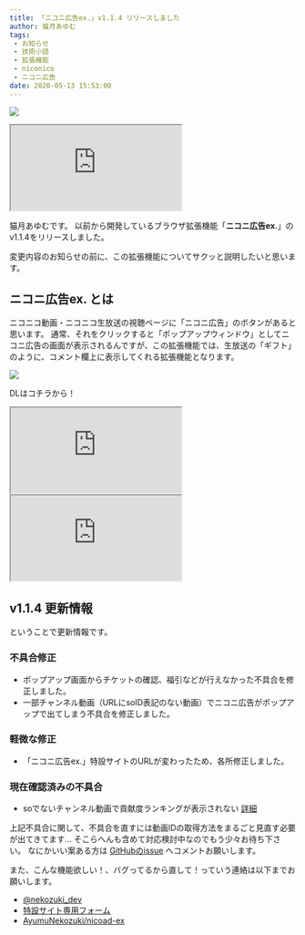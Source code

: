 ```yaml
---
title: 「ニコニ広告ex.」v1.1.4 リリースしました
author: 猫月あゆむ
tags:
 - お知らせ
 - 技術小話
 - 拡張機能
 - niconico
 - ニコニ広告
date: 2020-05-13 15:53:00
---
```


![](https://nekozuki.me/makes/nicoad-ex/http_images/logo.png)

<!-- more -->

<iframe 
  class="blogcard"
  src="https://hatenablog-parts.com/embed?url=https://nekozuki.me/makes/nicoad-ex/">
</iframe>

猫月あゆむです。
以前から開発しているブラウザ拡張機能「**ニコニ広告ex.**」のv1.1.4をリリースしました。

変更内容のお知らせの前に、この拡張機能についてサクッと説明したいと思います。

## ニコニ広告ex. とは
ニコニコ動画・ニコニコ生放送の視聴ページに「ニコニ広告」のボタンがあると思います。
通常、それをクリックすると「ポップアップウィンドウ」としてニコニ広告の画面が表示されるんですが、この拡張機能では、生放送の「ギフト」のように、コメント欄上に表示してくれる拡張機能となります。

![](https://lh3.googleusercontent.com/amjdZELwyScJ9f9rL2pbZ6O2TBflBnCj3k7_Db42vgLvSHc9xsD-5vrZtFPTpC76txNl-ao_Y1GMsVLDx6pbIo1R4LBdB50xs9csVCCW1O08MrHm6o4VU_PZmBjNXMWJdWa1eT9VX89VDxiPq-0OfVNne78GwXX5qLAjgsMwlvZAr5SG-hzcPJ_EOFWuEk18rSYk-Pn8KQojxNUkRjJ1AJA6RalKWOaOJ96ehah1aSpibROhRIbcD_HAVYLz0AuJt3vbt9_lN7Rlw82DklpA2hKcVHr3wUEqYL2gTjlOuyYXOm8TwA5Awl-2NUMr-EaaHaW2vjM1IijOoTFLC9LCf3cDqu46N8Hkn2ZjlH5cgeJIBsZpjN1gr1NUKn15rSHLZwWe3-QyJXSbUGlxIgHrAvwWJowTkazT865mapLh132th5WV5iEeI7Z7YMiFEAZm84zfUq57ufOxliQ26ym98yWvyFLYMtb6mStQ8nEVbw947U--dXWhtFRl17dj-sAj83ciVrez1rrsjUwZlJ0aGJy32URpFrLyAGbjnVuHm86L7S2gRyRfVjwtnVi_nYAbjW9c_lPaGN5c_kRgHn18UbMdhPZALTlodDff2FG6dnCUdOUTAch-zfeW8MltNKumVzc8cXrBSHpRka69Hn3Ig8Ubcbx3TXrqWzFDW_8eKFVs-sscomdMBuiwTGup=w1735-h975-no?authuser=0)

DLはコチラから！

<iframe 
  class="blogcard"
  src="https://hatenablog-parts.com/embed?url=https://chrome.google.com/webstore/detail/%E3%83%8B%E3%82%B3%E3%83%8B%E5%BA%83%E5%91%8Aex/lfmmnpoacjifgojmhkegmhngbfhdjlmb">
</iframe>
<iframe 
  class="blogcard"
  src="https://hatenablog-parts.com/embed?url=https://addons.mozilla.org/ja/firefox/addon/nicoad-ex/">
</iframe>

## v1.1.4 更新情報
ということで更新情報です。

### 不具合修正
- ポップアップ画面からチケットの確認、福引などが行えなかった不具合を修正しました。
- 一部チャンネル動画（URLにsoID表記のない動画）でニコニ広告がポップアップで出てしまう不具合を修正しました。

### 軽微な修正
- 「ニコニ広告ex.」特設サイトのURLが変わったため、各所修正しました。

### 現在確認済みの不具合
- soでないチャンネル動画で貢献度ランキングが表示されない [<i class="fab fa-github"></i>詳細](https://github.com/AyumuNekozuki/nicoad-ex/issues/1)


上記不具合に関して、不具合を直すには動画IDの取得方法をまるごと見直す必要が出てきてます...
そこらへんも含めて対応検討中なのでもう少々お待ち下さい。
なにかいい案ある方は [GitHubのissue](https://github.com/AyumuNekozuki/nicoad-ex/issues/1) へコメントお願いします。

また、こんな機能欲しい！、バグってるから直して！っていう連絡は以下までお願いします。
- [<i class="fab fa-twitter"></i> @nekozuki_dev](https://twitter.com/nekozuki_dev)
- [<i class="fas fa-home"></i> 特設サイト専用フォーム](https://nekozuki.me/makes/nicoad-ex/#form)
- [<i class="fab fa-github"></i> AyumuNekozuki/nicoad-ex](https://github.com/AyumuNekozuki/nicoad-ex)